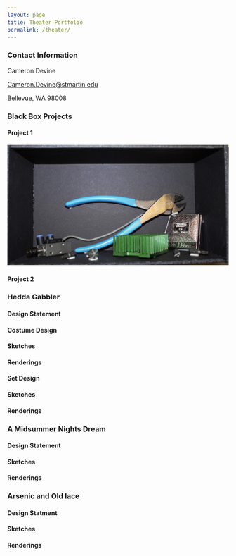 ```yaml
---
layout: page
title: Theater Portfolio
permalink: /theater/
---
```


### Contact Information

Cameron Devine

<a href="mailto:Cameron.Devine@stmartin.edu">Cameron.Devine@stmartin.edu</a>

Bellevue, WA 98008

### Black Box Projects

#### Project 1

![Black Box Project 1](/images/BlackBox1.jpg)

#### Project 2

### Hedda Gabbler

#### Design Statement

#### Costume Design

#### Sketches

#### Renderings

#### Set Design

#### Sketches

#### Renderings

### A Midsummer Nights Dream

#### Design Statement

#### Sketches

#### Renderings

### Arsenic and Old lace

#### Design Statment

#### Sketches

#### Renderings
